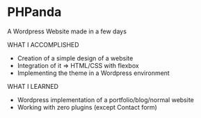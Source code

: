 # PHPanda
A Wordpress Website made in a few days

WHAT I ACCOMPLISHED
- Creation of a simple design of a website
- Integration of it => HTML/CSS with flexbox
- Implementing the theme in a Wordpress environment

WHAT I LEARNED
- Wordpress implementation of a portfolio/blog/normal website
- Working with zero plugins (except Contact form)
